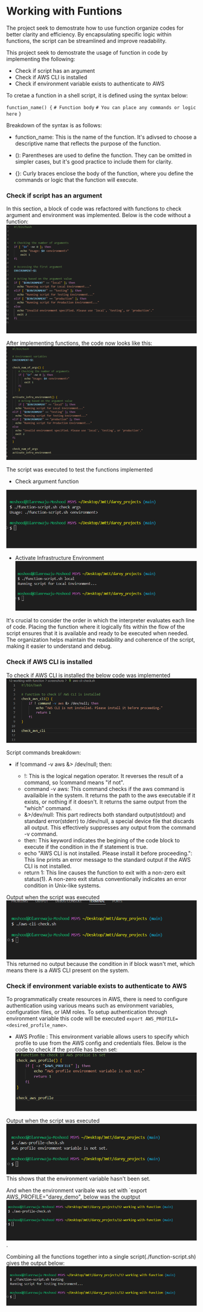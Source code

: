 # Working with Funtions

The project seek to demostrate how to use function organize codes for better clarity and efficiency.
By encapsulating specific logic within functions, the script can be streamlined and improve readability.

This project seek to demostrate the usage of function in code by implementing the following:

- Check if script has an argument
- Check if AWS CLI is installed
- Check if environment variable exists to authenticate to AWS

To cretae a function in a shell script, it is defined using the syntax below:

` function_name() { `
   ` # Function body `
   ` # You can place any commands or logic here `
   `}`

Breakdown of the syntax is as follows:

- function_name: This is the name of the function. It's adivsed to choose a descriptive name that reflects the purpose of the function.

- (): Parentheses are used to define the function. They can be omitted in simpler cases, but it's good practice to include them for clarity.

- {}: Curly braces enclose the body of the function, where you define the commands or logic that the function will execute.

### Check if script has an argument

In this section, a block of code was refactored with functions to check argument and environment was implemented.
Below is the code without a function:
![code-without-function](screenshots/code-without-func.png)

After implementing functions, the code now looks like this:
![code-with-function](screenshots/args-func.png)

The script was executed to test the functions implemented

- Check argument function

![check-args](screenshots/check-args-output.png)

- Activate Infrastructure Environment
![activate-infra-env](screenshots/infra-env-output.png)

It's crucial to consider the order in which the interpreter evaluates each line of code. Placing the function where it logically fits within the flow of the script ensures that it is available and ready to be executed when needed. The organization helps maintain the readability and coherence of the script, making it easier to understand and debug.

### Check if AWS CLI is installed

To check if AWS CLI is installed the below code was implemented
![aws-cli-checker](screenshots/aws-cli-check-script.png)

Script commands breakdown:

- if !command -v aws &> /dev/null; then:

  - !: This is the logical negation operator. It reverses the result of  a command, so !command means "if not".
  - command -v aws: This command checks if the aws command is availaible in the system. It returns the path to the aws executable if it exists, or nothing if it doesn't. It returns the same output from the "which" command.
  - &>/dev/null: This part redirects both standard output(stdout) and standard error(stderr) to /dev/null, a special device file that discards all output. This effectively suppresses any output from the command -v command.
  - then: This keyword indicates the begining of the code block to execute if the condition in the if statement is true.
  - echo "AWS CLI is not installed. Please install it before proceeding.": This line prints an error message to the standard output if the AWS CLI is not installed.
  - return 1: This line causes the function to exit with a non-zero exit status(1). A non-zero exit status conventionally indicates an error condition in Unix-like systems.

Output when the script was executed
![aws-cli-output](screenshots/aws-cli-check-output.png)
This returned no output because the condition in if block wasn't met, which means there is a AWS CLI present on the system.

### Check if environment variable exists to authenticate to AWS

To programmatically create resources in AWS, there is need to configure authentication using various means such as environment variables, configuration files, or IAM roles.
To setup authentication through environment variable this code will be executed `export AWS_PROFILE=<desired_profile_name>`.

- AWS Profile : This environment variable allows users to specify which profile to use from the AWS config and credentials files.
Below is the code to check if the profile has been set:
![aws=profile](screenshots/check-aws-profile-script.png)

Output when the script was executed
![aws-profile-output](screenshots/aws-profile-check-output.png)
This shows that the environment variable hasn't been set.

And when the environment varibale was set  with `export AWS_PROFILE="darey_demo", below was the ouptput
![aws-profile-set](screenshots/aws-profile-check-output2.png).

Combining all the functions together into a single script(./function-script.sh) gives the output below:
![full-script-output](screenshots/full-script-output.png)
